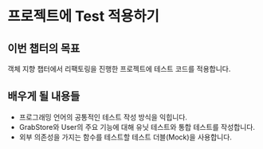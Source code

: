 # 프로젝트에 Test 적용하기

## 이번 챕터의 목표

객체 지향 챕터에서 리팩토링을 진행한 프로젝트에 테스트 코드를 적용합니다.

## 배우게 될 내용들

- 프로그래밍 언어의 공통적인 테스트 작성 방식을 익힙니다.
- GrabStore와 User의 주요 기능에 대해 유닛 테스트와 통합 테스트를 작성합니다.
- 외부 의존성을 가지는 함수를 테스트할 테스트 더블(Mock)을 사용합니다.